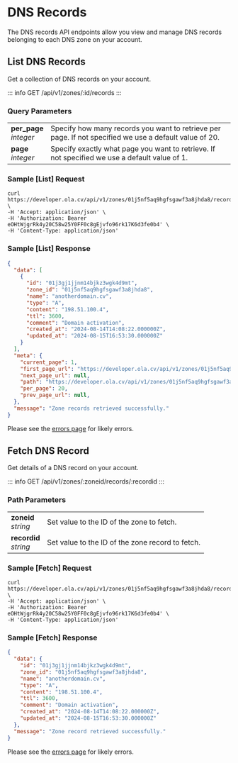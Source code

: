 # DNS Records

The DNS records API endpoints allow you view and manage DNS records belonging to each DNS zone on your account.

## List DNS Records

Get a collection of DNS records on your account.

::: info GET /api/v1/zones/:id/records
:::

### Query Parameters

|     |  |
| -------- | ------- |
| **per_page**<br>*integer* | Specify how many records you want to retrieve per page. If not specified we use a default value of 20.    |
| **page**<br>*integer*    | Specify exactly what page you want to retrieve. If not specified we use a default value of 1.    |

### Sample [List] Request

```shell
curl https://developer.ola.cv/api/v1/zones/01j5nf5aq9hgfsgawf3a8jhda8/records \
-H 'Accept: application/json' \
-H 'Authorization: Bearer eOHtWjgrRk4y20C58w25Y0FF0c8gEjvfo96rk17K6d3fe0b4' \
-H 'Content-Type: application/json'
```

### Sample [List] Response

```json
{
  "data": [
    {
      "id": "01j3gj1jjnm14bjkz3wgk4d9mt",
      "zone_id": "01j5nf5aq9hgfsgawf3a8jhda8",
      "name": "anotherdomain.cv",
      "type": "A",
      "content": "198.51.100.4",
      "ttl": 3600,
      "comment": "Domain activation",
      "created_at": "2024-08-14T14:08:22.000000Z",
      "updated_at": "2024-08-15T16:53:30.000000Z"
    }
  ],
  "meta": {
    "current_page": 1,
    "first_page_url": "https://developer.ola.cv/api/v1/zones/01j5nf5aq9hgfsgawf3a8jhda8/records?page=1",
    "next_page_url": null,
    "path": "https://developer.ola.cv/api/v1/zones/01j5nf5aq9hgfsgawf3a8jhda8/records",
    "per_page": 20,
    "prev_page_url": null,
  },
  "message": "Zone records retrieved successfully."
}
```

Please see the [errors page](/errors) for likely errors.

## Fetch DNS Record

Get details of a DNS record on your account.

::: info GET /api/v1/zones/:zoneid/records/:recordid
:::

### Path Parameters

|     |  |
| -------- | ------- |
| **zoneid**<br>*string* | Set value to the ID of the zone to fetch.    |
| **recordid**<br>*string* | Set value to the ID of the zone record to fetch.    |

### Sample [Fetch] Request

```shell
curl https://developer.ola.cv/api/v1/zones/01j5nf5aq9hgfsgawf3a8jhda8/records/01j3gj1jjnm14bjkz3wgk4d9mt \
-H 'Accept: application/json' \
-H 'Authorization: Bearer eOHtWjgrRk4y20C58w25Y0FF0c8gEjvfo96rk17K6d3fe0b4' \
-H 'Content-Type: application/json'
```

### Sample [Fetch] Response

```json
{
  "data": {
    "id": "01j3gj1jjnm14bjkz3wgk4d9mt",
    "zone_id": "01j5nf5aq9hgfsgawf3a8jhda8",
    "name": "anotherdomain.cv",
    "type": "A",
    "content": "198.51.100.4",
    "ttl": 3600,
    "comment": "Domain activation",
    "created_at": "2024-08-14T14:08:22.000000Z",
    "updated_at": "2024-08-15T16:53:30.000000Z"
  },
  "message": "Zone record retrieved successfully."
}
```

Please see the [errors page](/errors) for likely errors.